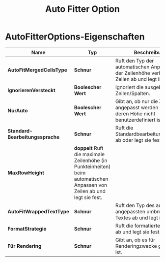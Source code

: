 ﻿---
title: Auto Fitter Option
second_title: Documen
linktitle: Auto Fitter Option
type: docs
url: /de/auto-fitter-options/
keywords: Auto Fitter Options
description: Aspose.Cells Cloud REST API unterstützt die Konvertierung von Excel-Dateien in verschiedene Dateiformate. SDK unterstützt verschiedene Entwicklungssprachen. Dazu gehören Android, C#, Go, Java, NodeJS, Perl, PHP, Python, Ruby und Swift
weight: 79
kwords: Excel, Office Cloud, REST API, Tabellenkalkulation, PDF, CSV, Json, Markdown, Speicheroptionen
---
# AutoFitterOptions-Eigenschaften

Name | Typ | Beschreibung | Hinweise
------------ | ------------- | ------------- | -------------
**AutoFitMergedCellsType** | **Schnur** | Ruft den Typ der automatischen Anpassung der Zeilenhöhe verbundener Zellen ab und legt ihn fest. |
**IgnorierenVersteckt** | **Boolescher Wert** | Ignoriert die ausgeblendeten Zeilen/Spalten. |
**NurAuto** | **Boolescher Wert** | Gibt an, ob nur die Zeilen angepasst werden sollen, deren Höhe nicht benutzerdefiniert ist. |
**Standard-Bearbeitungssprache** | **Schnur** | Ruft die Standardbearbeitungssprache ab oder legt sie fest. |
**MaxRowHeight** | **doppelt** Ruft die maximale Zeilenhöhe (in Punkteinheiten) beim automatischen Anpassen von Zeilen ab und legt sie fest. |
**AutoFitWrappedTextType** | **Schnur** | Ruft den Typ des automatisch angepassten umbrochenen Textes ab und legt ihn fest. |
**FormatStrategie** | **Schnur** | Ruft die formatierte Strategie ab und legt sie fest. |
**Für Rendering** | **Schnur** | Gibt an, ob es für Renderingzwecke geeignet ist. |

